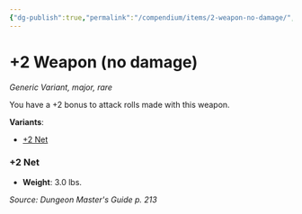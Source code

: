 ```yaml
---
{"dg-publish":true,"permalink":"/compendium/items/2-weapon-no-damage/","tags":["compendium/src/5e/dmg","item/rarity/rare","item/tier/major","item/wondrous/wondrous-item"]}
---
```


# +2 Weapon (no damage)
*Generic Variant, major, rare*  


You have a +2 bonus to attack rolls made with this weapon.

**Variants**:
- [+2 Net](#+2%20Net)

### +2 Net

- **Weight**: 3.0 lbs.


*Source: Dungeon Master's Guide p. 213*